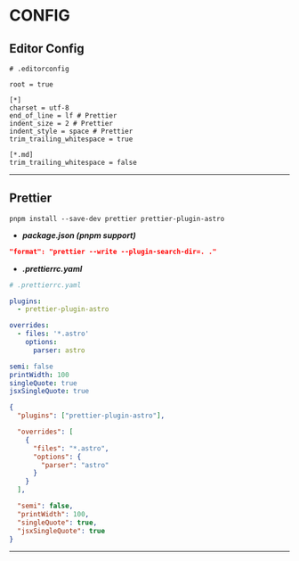 # CONFIG

## Editor Config

```editorconfig
# .editorconfig

root = true

[*]
charset = utf-8
end_of_line = lf # Prettier
indent_size = 2 # Prettier
indent_style = space # Prettier
trim_trailing_whitespace = true

[*.md]
trim_trailing_whitespace = false
```

---

## Prettier

```pnpm
pnpm install --save-dev prettier prettier-plugin-astro
```

- **_package.json (pnpm support)_**

```json
"format": "prettier --write --plugin-search-dir=. ."
```

- **_.prettierrc.yaml_**

```yaml
# .prettierrc.yaml

plugins:
  - prettier-plugin-astro

overrides:
  - files: '*.astro'
    options:
      parser: astro

semi: false
printWidth: 100
singleQuote: true
jsxSingleQuote: true
```

```json
{
  "plugins": ["prettier-plugin-astro"],

  "overrides": [
    {
      "files": "*.astro",
      "options": {
        "parser": "astro"
      }
    }
  ],

  "semi": false,
  "printWidth": 100,
  "singleQuote": true,
  "jsxSingleQuote": true
}
```

---
